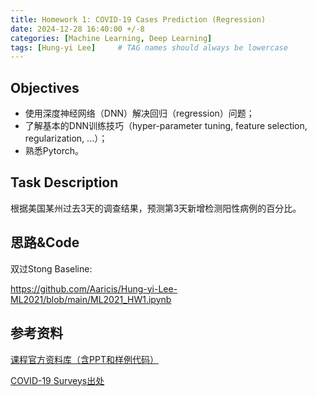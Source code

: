 ```yaml
---
title: Homework 1: COVID-19 Cases Prediction (Regression)
date: 2024-12-28 16:40:00 +/-8
categories: [Machine Learning, Deep Learning]
tags: [Hung-yi Lee]     # TAG names should always be lowercase
---
```


## Objectives

- 使用深度神经网络（DNN）解决回归（regression）问题；
- 了解基本的DNN训练技巧（hyper-parameter tuning, feature selection, regularization, ...）；
- 熟悉Pytorch。

## Task Description

根据美国某州过去3天的调查结果，预测第3天新增检测阳性病例的百分比。

## 思路&Code

双过Stong Baseline:

https://github.com/Aaricis/Hung-yi-Lee-ML2021/blob/main/ML2021_HW1.ipynb

## 参考资料

[课程官方资料库（含PPT和样例代码）](https://speech.ee.ntu.edu.tw/~hylee/ml/2021-spring.html )

[COVID-19 Surveys出处](https://cmu-delphi.github.io/delphi-epidata/api/covidcast_signals.html)